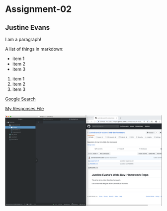 # Assignment-02
## Justine Evans

I am a paragraph!

A list of things in markdown:

- item 1
- item 2
- item 3

1. item 1
2. item 2
3. item 3

[Google Search](https://www.google.com/)

[My Responses File](./responses.txt)

![My Screenshot](./images/screenshot.png)
